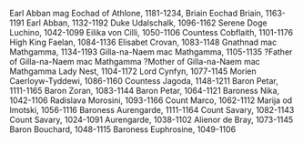 Earl Abban mag Eochad of Athlone, 1181-1234, Briain
	Eochad Briain, 1163-1191
		Earl Abban, 1132-1192
			Duke Udalschalk, 1096-1162
				Serene Doge Luchino, 1042-1099
				Eilika von Cilli, 1050-1106
			Countess Cobflaith, 1101-1176
				High King Faelan, 1084-1136
				Elisabet Crovan, 1083-1148
		Gnathnad mac Mathgamma, 1134-1193
			Gilla-na-Naem mac Mathgamma, 1105-1135
				?Father of Gilla-na-Naem mac Mathgamma
				?Mother of Gilla-na-Naem mac Mathgamma
			Lady Nest, 1104-1172
				Lord Cynfyn, 1077-1145
				Morien Caerloyw-Tyddewi, 1086-1160
	Countess Jagoda, 1148-1211
		Baron Petar, 1111-1165
			Baron Zoran, 1083-1144
				Baron Petar, 1064-1121
				Baroness Nika, 1042-1106
			Radislava Morosini, 1093-1166
				Count Marco, 1062-1112
				Marija od Imotski, 1056-1116
		Baroness Aurengarde, 1111-1164
			Count Savary, 1082-1143
				Count Savary, 1024-1091
				Aurengarde, 1038-1102
			Alienor de Bray, 1073-1145
				Baron Bouchard, 1048-1115
				Baroness Euphrosine, 1049-1106